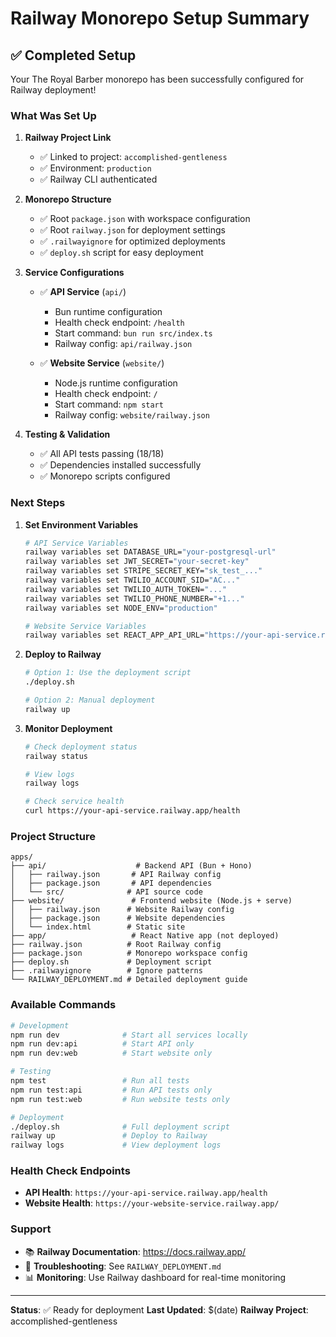 # Railway Monorepo Setup Summary

## ✅ Completed Setup

Your The Royal Barber monorepo has been successfully configured for Railway deployment!

### What Was Set Up

1. **Railway Project Link**
   - ✅ Linked to project: `accomplished-gentleness`
   - ✅ Environment: `production`
   - ✅ Railway CLI authenticated

2. **Monorepo Structure**
   - ✅ Root `package.json` with workspace configuration
   - ✅ Root `railway.json` for deployment settings
   - ✅ `.railwayignore` for optimized deployments
   - ✅ `deploy.sh` script for easy deployment

3. **Service Configurations**
   - ✅ **API Service** (`api/`)
     - Bun runtime configuration
     - Health check endpoint: `/health`
     - Start command: `bun run src/index.ts`
     - Railway config: `api/railway.json`
   
   - ✅ **Website Service** (`website/`)
     - Node.js runtime configuration
     - Health check endpoint: `/`
     - Start command: `npm start`
     - Railway config: `website/railway.json`

4. **Testing & Validation**
   - ✅ All API tests passing (18/18)
   - ✅ Dependencies installed successfully
   - ✅ Monorepo scripts configured

### Next Steps

1. **Set Environment Variables**
   ```bash
   # API Service Variables
   railway variables set DATABASE_URL="your-postgresql-url"
   railway variables set JWT_SECRET="your-secret-key"
   railway variables set STRIPE_SECRET_KEY="sk_test_..."
   railway variables set TWILIO_ACCOUNT_SID="AC..."
   railway variables set TWILIO_AUTH_TOKEN="..."
   railway variables set TWILIO_PHONE_NUMBER="+1..."
   railway variables set NODE_ENV="production"
   
   # Website Service Variables
   railway variables set REACT_APP_API_URL="https://your-api-service.railway.app"
   ```

2. **Deploy to Railway**
   ```bash
   # Option 1: Use the deployment script
   ./deploy.sh
   
   # Option 2: Manual deployment
   railway up
   ```

3. **Monitor Deployment**
   ```bash
   # Check deployment status
   railway status
   
   # View logs
   railway logs
   
   # Check service health
   curl https://your-api-service.railway.app/health
   ```

### Project Structure

```
apps/
├── api/                    # Backend API (Bun + Hono)
│   ├── railway.json       # API Railway config
│   ├── package.json       # API dependencies
│   └── src/              # API source code
├── website/               # Frontend website (Node.js + serve)
│   ├── railway.json      # Website Railway config
│   ├── package.json      # Website dependencies
│   └── index.html        # Static site
├── app/                   # React Native app (not deployed)
├── railway.json          # Root Railway config
├── package.json          # Monorepo workspace config
├── deploy.sh             # Deployment script
├── .railwayignore        # Ignore patterns
└── RAILWAY_DEPLOYMENT.md # Detailed deployment guide
```

### Available Commands

```bash
# Development
npm run dev              # Start all services locally
npm run dev:api          # Start API only
npm run dev:web          # Start website only

# Testing
npm test                 # Run all tests
npm run test:api         # Run API tests only
npm run test:web         # Run website tests only

# Deployment
./deploy.sh              # Full deployment script
railway up               # Deploy to Railway
railway logs             # View deployment logs
```

### Health Check Endpoints

- **API Health**: `https://your-api-service.railway.app/health`
- **Website Health**: `https://your-website-service.railway.app/`

### Support

- 📚 **Railway Documentation**: https://docs.railway.app/
- 🐛 **Troubleshooting**: See `RAILWAY_DEPLOYMENT.md`
- 📊 **Monitoring**: Use Railway dashboard for real-time monitoring

---

**Status**: ✅ Ready for deployment
**Last Updated**: $(date)
**Railway Project**: accomplished-gentleness 